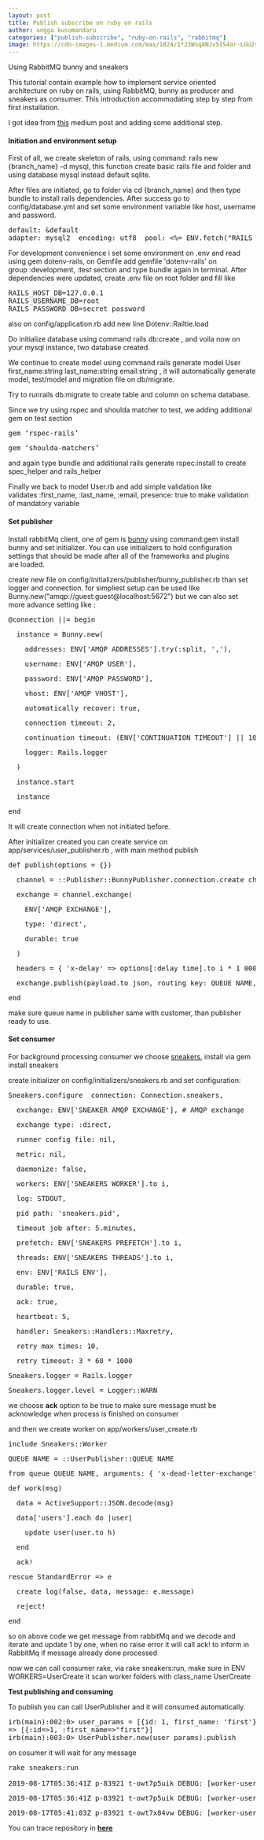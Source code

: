 ```yaml
---
layout: post
title: Publish subscribe on ruby on rails
author: angga kusumandaru
categories: ["publish-subscribe", "ruby-on-rails", "rabbitmq"]
image: https://cdn-images-1.medium.com/max/1024/1*23WsqANJv5IS4ar-LGU2sw.jpeg
---
```

<p>Using RabbitMQ bunny and sneakers</p><p>This tutorial contain example how to implement service oriented architecture on ruby on rails, using RabbitMQ, bunny as producer and sneakers as consumer. This introduction accommodating step by step from first installation.</p><p>I got idea from <a href="https://medium.com/@himang27s/background-job-in-rails-using-rabbitmq-and-sneaker-449c07284abf">this</a> medium post and adding some additional step.</p><h4>Initiation and environment setup</h4><p>First of all, we create skeleton of rails, using command: rails new {branch_name} -d mysql, this function create basic rails file and folder and using database mysql instead default sqlite.</p><p>After files are initiated, go to folder via cd {branch_name} and then type bundle to install rails dependencies. After success go to config/database.yml and set some environment variable like host, username and password.</p><pre>default: &amp;default  <br>adapter: mysql2  encoding: utf8  pool: &lt;%= ENV.fetch(&quot;RAILS_MAX_THREADS&quot;) { 5 } %&gt;  host: &lt;%= ENV.fetch(&quot;RAILS_HOST_DB&quot;) %&gt;  username: &lt;%= ENV.fetch(&quot;RAILS_USERNAME_DB&quot;) %&gt;  password: &lt;%= ENV.fetch(&quot;RAILS_PASSWORD_DB&quot;) %&gt;  socket: /tmp/mysql.sock</pre><p>For development convenience i set some environment on .env and read using gem dotenv-rails, on Gemfile add gemfile &#39;dotenv-rails&#39; on group :development, :test section and type bundle again in terminal. After dependencies were updated, create .env file on root folder and fill like</p><pre>RAILS_HOST_DB=127.0.0.1<br>RAILS_USERNAME_DB=root<br>RAILS_PASSWORD_DB=secret_password</pre><p>also on config/application.rb add new line Dotenv::Railtie.load</p><p>Do initialize database using command rails db:create , and voila now on your mysql instance, two database created.</p><p>We continue to create model using command rails generate model User first_name:string last_name:string email:string , it will automatically generate model, test/model and migration file on db/migrate.</p><p>Try to runrails db:migrate to create table and column on schema database.</p><p>Since we try using rspec and shoulda matcher to test, we adding additional gem on test section</p><pre>gem ‘rspec-rails’</pre><pre>gem ‘shoulda-matchers’</pre><p>and again type bundle and additional rails generate rspec:install to create spec_helper and rails_helper</p><p>Finally we back to model User.rb and add simple validation like validates :first_name, :last_name, :email, presence: true to make validation of mandatory variable</p><h4>Set publisher</h4><p>Install rabbitMq client, one of gem is <a href="https://github.com/ruby-amqp/bunny">bunny</a> using command:gem install bunny and set initializer. You can use initializers to hold configuration settings that should be made after all of the frameworks and plugins are loaded.</p><p>create new file on config/initializers/publisher/bunny_publisher.rb than set logger and connection. for simpliest setup can be used like Bunny.new(&quot;amqp://guest:guest@localhost:5672&quot;) but we can also set more advance setting like :</p><pre>@connection ||= begin</pre><pre>  instance = Bunny.new(</pre><pre>    addresses: ENV[&#39;AMQP_ADDRESSES&#39;].try(:split, &#39;,&#39;),</pre><pre>    username: ENV[&#39;AMQP_USER&#39;],</pre><pre>    password: ENV[&#39;AMQP_PASSWORD&#39;],</pre><pre>    vhost: ENV[&#39;AMQP_VHOST&#39;],</pre><pre>    automatically_recover: true,</pre><pre>    connection_timeout: 2,</pre><pre>    continuation_timeout: (ENV[&#39;CONTINUATION_TIMEOUT&#39;] || 10_000).to_i,</pre><pre>    logger: Rails.logger</pre><pre>  )</pre><pre>  instance.start</pre><pre>  instance</pre><pre>end</pre><p>It will create connection when not initiated before.</p><p>After initializer created you can create service on app/services/user_publisher.rb , with main method publish</p><pre>def publish(options = {})</pre><pre>  channel = ::Publisher::BunnyPublisher.connection.create_channel</pre><pre>  exchange = channel.exchange(</pre><pre>    ENV[&#39;AMQP_EXCHANGE&#39;],</pre><pre>    type: &#39;direct&#39;,</pre><pre>    durable: true</pre><pre>  )</pre><pre>  headers = { &#39;x-delay&#39; =&gt; options[:delay_time].to_i * 1_000 } if options[:delay_time].present?</pre><pre>  exchange.publish(payload.to_json, routing_key: QUEUE_NAME, headers: headers)</pre><pre>end</pre><p>make sure queue name in publisher same with customer, than publisher ready to use.</p><h4>Set consumer</h4><p>For background processing consumer we choose <a href="https://github.com/jondot/sneakers">sneakers</a>, install via gem install sneakers</p><p>create initializer on config/initializers/sneakers.rb and set configuration:</p><pre>Sneakers.configure  connection: Connection.sneakers,</pre><pre>  exchange: ENV[&#39;SNEAKER_AMQP_EXCHANGE&#39;], # AMQP exchange</pre><pre>  exchange_type: :direct,</pre><pre>  runner_config_file: nil,</pre><pre>  metric: nil,</pre><pre>  daemonize: false,</pre><pre>  workers: ENV[&#39;SNEAKERS_WORKER&#39;].to_i,</pre><pre>  log: STDOUT,</pre><pre>  pid_path: &#39;sneakers.pid&#39;,</pre><pre>  timeout_job_after: 5.minutes,</pre><pre>  prefetch: ENV[&#39;SNEAKERS_PREFETCH&#39;].to_i,</pre><pre>  threads: ENV[&#39;SNEAKERS_THREADS&#39;].to_i,</pre><pre>  env: ENV[&#39;RAILS_ENV&#39;], </pre><pre>  durable: true,</pre><pre>  ack: true,</pre><pre>  heartbeat: 5,</pre><pre>  handler: Sneakers::Handlers::Maxretry,</pre><pre>  retry_max_times: 10,</pre><pre>  retry_timeout: 3 * 60 * 1000 </pre><pre>Sneakers.logger = Rails.logger</pre><pre>Sneakers.logger.level = Logger::WARN</pre><p>we choose <strong>ack</strong> option to be true to make sure message must be acknowledge when process is finished on consumer</p><p>and then we create worker on app/workers/user_create.rb</p><pre>include Sneakers::Worker</pre><pre>QUEUE_NAME = ::UserPublisher::QUEUE_NAME</pre><pre>from_queue QUEUE_NAME, arguments: { &#39;x-dead-letter-exchange&#39;: &quot;#{QUEUE_NAME}-retry&quot; }</pre><pre>def work(msg)</pre><pre>  data = ActiveSupport::JSON.decode(msg)</pre><pre>  data[&#39;users&#39;].each do |user|</pre><pre>    update_user(user.to_h)</pre><pre>  end</pre><pre>  ack!</pre><pre>rescue StandardError =&gt; e</pre><pre>  create_log(false, data, message: e.message)</pre><pre>  reject!</pre><pre>end</pre><p>so on above code we get message from rabbitMq and we decode and iterate and update 1 by one, when no raise error it will call ack! to inform in RabbitMq if message already done processed</p><p>now we can call consumer rake, via rake sneakers:run, make sure in ENV WORKERS=UserCreate it scan worker folders with class_name UserCreate</p><p><strong>Test publishing and consuming</strong></p><p>To publish you can call UserPublisher and it will consumed automatically.</p><pre>irb(main):002:0&gt; user_params = [{id: 1, first_name: &#39;first&#39;}]<br>=&gt; [{:id=&gt;1, :first_name=&gt;&quot;first&quot;}]<br>irb(main):003:0&gt; UserPublisher.new(user_params).publish</pre><p>on cosumer it will wait for any message</p><pre>rake sneakers:run           <br><br>2019-08-17T05:36:41Z p-83921 t-owt7p5uik DEBUG: [worker-user.create:1:d5ckph][#&lt;Thread:0x00007fd5b0885d78 run&gt;][user.create][#&lt;Sneakers::Configuration:0x00007fd5b6efd240&gt;] New worker: subscribing.</pre><pre>2019-08-17T05:36:41Z p-83921 t-owt7p5uik DEBUG: [worker-user.create:1:d5ckph][#&lt;Thread:0x00007fd5b0885d78 run&gt;][user.create][#&lt;Sneakers::Configuration:0x00007fd5b6efd240&gt;] New worker: I&#39;m alive.</pre><pre>2019-08-17T05:41:03Z p-83921 t-owt7x84vw DEBUG: [worker-user.create:1:d5ckph][#&lt;Thread:0x00007fd5b225af78@/Users/ndaru/.rbenv/versions/2.5.0/lib/ruby/gems/2.5.0/gems/bunny-2.14.2/lib/bunny/consumer_work_pool.rb:101 run&gt;][user.create][#&lt;Sneakers::Configuration:0x00007fd5b6efd240&gt;] Working off: &quot;{\&quot;users\&quot;:[{\&quot;id\&quot;:1,\&quot;first_name\&quot;:\&quot;first\&quot;}]}&quot;</pre><p>You can trace repository in <a href="https://github.com/kusumandaru/rails_queue"><strong>here</strong></a></p><figure><img alt="" src="https://cdn-images-1.medium.com/max/1024/1*23WsqANJv5IS4ar-LGU2sw.jpeg" /></figure><img src="https://medium.com/_/stat?event=post.clientViewed&referrerSource=full_rss&postId=6aa6893ef819" width="1" height="1">